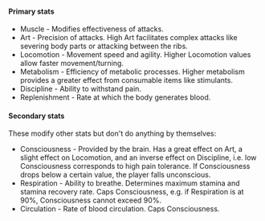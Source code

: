 #### Primary stats
- Muscle - Modifies effectiveness of attacks.
- Art - Precision of attacks. High Art facilitates complex attacks like severing body parts or attacking between the ribs.
- Locomotion - Movement speed and agility. Higher Locomotion values allow faster movement/turning.
- Metabolism - Efficiency of metabolic processes. Higher metabolism provides a greater effect from consumable items like stimulants.
- Discipline - Ability to withstand pain.
- Replenishment - Rate at which the body generates blood.
#### Secondary stats
These modify other stats but don't do anything by themselves:
- Consciousness - Provided by the brain. Has a great effect on Art, a slight effect on Locomotion, and an inverse effect on Discipline, i.e. low Consciousness corresponds to high pain tolerance. If Consciousness drops below a certain value, the player falls unconscious.
- Respiration - Ability to breathe. Determines maximum stamina and stamina recovery rate. Caps Consciousness, e.g. if Respiration is at 90%, Consciousness cannot exceed 90%.
- Circulation - Rate of blood circulation. Caps Consciousness.